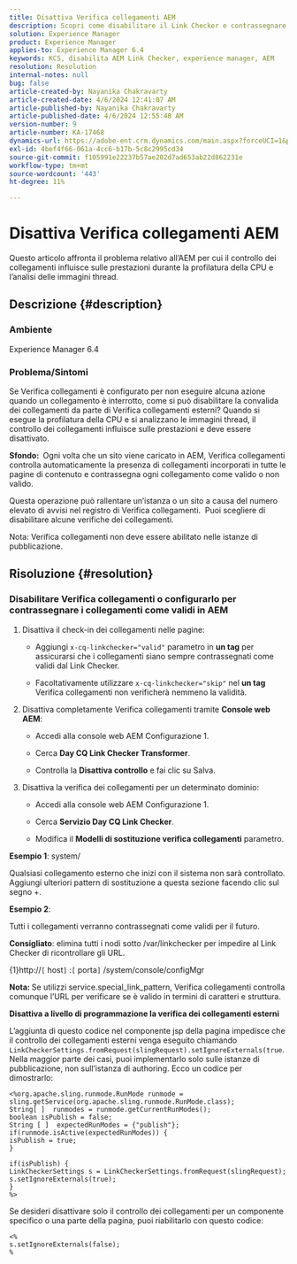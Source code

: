 ```yaml
---
title: Disattiva Verifica collegamenti AEM
description: Scopri come disabilitare il Link Checker e contrassegnare i collegamenti come validi in AEM.
solution: Experience Manager
product: Experience Manager
applies-to: Experience Manager 6.4
keywords: KCS, disabilita AEM Link Checker, experience manager, AEM
resolution: Resolution
internal-notes: null
bug: false
article-created-by: Nayanika Chakravarty
article-created-date: 4/6/2024 12:41:07 AM
article-published-by: Nayanika Chakravarty
article-published-date: 4/6/2024 12:55:48 AM
version-number: 9
article-number: KA-17468
dynamics-url: https://adobe-ent.crm.dynamics.com/main.aspx?forceUCI=1&pagetype=entityrecord&etn=knowledgearticle&id=c56c0f56-aef3-ee11-904b-6045bd006b25
exl-id: 4bef4f66-061a-4cc6-b17b-5c8c2995cd34
source-git-commit: f105991e22237b57ae202d7ad653ab22d862231e
workflow-type: tm+mt
source-wordcount: '443'
ht-degree: 11%

---
```


# Disattiva Verifica collegamenti AEM


Questo articolo affronta il problema relativo all’AEM per cui il controllo dei collegamenti influisce sulle prestazioni durante la profilatura della CPU e l’analisi delle immagini thread.

## Descrizione {#description}


### <b>Ambiente</b>

Experience Manager 6.4

### <b>Problema/Sintomi</b>

Se Verifica collegamenti è configurato per non eseguire alcuna azione quando un collegamento è interrotto, come si può disabilitare la convalida dei collegamenti da parte di Verifica collegamenti esterni? Quando si esegue la profilatura della CPU e si analizzano le immagini thread, il controllo dei collegamenti influisce sulle prestazioni e deve essere disattivato.

<b>Sfondo: </b> Ogni volta che un sito viene caricato in AEM, Verifica collegamenti controlla automaticamente la presenza di collegamenti incorporati in tutte le pagine di contenuto e contrassegna ogni collegamento come valido o non valido.

Questa operazione può rallentare un’istanza o un sito a causa del numero elevato di avvisi nel registro di Verifica collegamenti.  Puoi scegliere di disabilitare alcune verifiche dei collegamenti.

Nota: Verifica collegamenti non deve essere abilitato nelle istanze di pubblicazione.


## Risoluzione {#resolution}


### Disabilitare Verifica collegamenti o configurarlo per contrassegnare i collegamenti come validi in AEM

1. Disattiva il check-in dei collegamenti nelle pagine:

   - Aggiungi `x-cq-linkchecker="valid"` parametro in <b>un tag</b> per assicurarsi che i collegamenti siano sempre contrassegnati come validi dal Link Checker.


   - Facoltativamente utilizzare `x-cq-linkchecker="skip"` nel <b>un tag</b> Verifica collegamenti non verificherà nemmeno la validità.
2. Disattiva completamente Verifica collegamenti tramite <b>Console web AEM</b>:
   - Accedi alla console web AEM Configurazione 1.


   - Cerca <b>Day CQ Link Checker Transformer</b>.


   - Controlla la <b>Disattiva controllo</b> e fai clic su Salva.
3. Disattiva la verifica dei collegamenti per un determinato dominio:
   - Accedi alla console web AEM Configurazione 1.


   - Cerca <b>Servizio Day CQ Link Checker</b>.


   - Modifica il <b>Modelli di sostituzione verifica collegamenti</b> parametro.


<b>Esempio 1</b>: system/

Qualsiasi collegamento esterno che inizi con il sistema non sarà controllato. Aggiungi ulteriori pattern di sostituzione a questa sezione facendo clic sul segno +.

<b>Esempio 2</b>:

Tutti i collegamenti verranno contrassegnati come validi per il futuro.

<b>Consigliato</b>: elimina tutti i nodi sotto /var/linkchecker per impedire al Link Checker di ricontrollare gli URL.

{1}http://`[` host`]` :`[` porta`]` /system/console/configMgr

<b>Nota: </b>Se utilizzi service.special_link_pattern, Verifica collegamenti controlla comunque l’URL per verificare se è valido in termini di caratteri e struttura.

<b>Disattiva a livello di programmazione la verifica dei collegamenti esterni</b>

L’aggiunta di questo codice nel componente jsp della pagina impedisce che il controllo dei collegamenti esterni venga eseguito chiamando `LinkCheckerSettings.fromRequest(slingRequest).setIgnoreExternals(true`. Nella maggior parte dei casi, puoi implementarlo solo sulle istanze di pubblicazione, non sull’istanza di authoring. Ecco un codice per dimostrarlo:




```
<%org.apache.sling.runmode.RunMode runmode = sling.getService(org.apache.sling.runmode.RunMode.class);
String[ ]  runmodes = runmode.getCurrentRunModes();
boolean isPublish = false;
String [ ]  expectedRunModes = {"publish"};
if(runmode.isActive(expectedRunModes)) {
isPublish = true;
}

if(isPublish) {
LinkCheckerSettings s = LinkCheckerSettings.fromRequest(slingRequest);
s.setIgnoreExternals(true);
}
%>
```




Se desideri disattivare solo il controllo dei collegamenti per un componente specifico o una parte della pagina, puoi riabilitarlo con questo codice:


```
<%
s.setIgnoreExternals(false);
%
```
